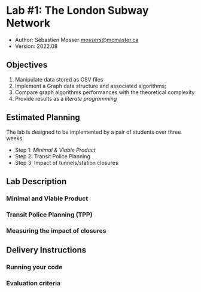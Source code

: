 # Lab #1: The London Subway Network

  - Author: Sébastien Mosser [mossers@mcmaster.ca](mossers@mcmaster.ca)
  - Version: 2022.08

## Objectives

  1. Manipulate data stored as CSV files
  2. Implement a Graph data structure and associated algorithms;
  3. Compare graph algorithms performances with the theoretical complexity
  4. Provide results as a _literate programming_


## Estimated Planning

The lab is designed to be implemented by a pair of students over three weeks.

  - Step 1: _Minimal & Viable Product_
  - Step 2: Transit Police Planning
  - Step 3: Impact of tunnels/station closures

## Lab Description

### Minimal and Viable Product

### Transit Police Planning (TPP)

### Measuring the impact of closures

## Delivery Instructions

### Running your code

### Evaluation criteria
